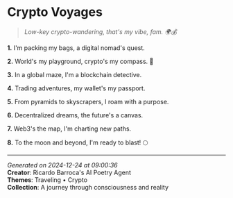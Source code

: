# Crypto Voyages

> *Low-key crypto-wandering, that's my vibe, fam. 🌍💰*

**1.** I'm packing my bags, a digital nomad's quest.


**2.** World's my playground, crypto's my compass. 🚀


**3.** In a global maze, I'm a blockchain detective.


**4.** Trading adventures, my wallet's my passport.


**5.** From pyramids to skyscrapers, I roam with a purpose.


**6.** Decentralized dreams, the future's a canvas.


**7.** Web3's the map, I'm charting new paths.


**8.** To the moon and beyond, I'm ready to blast! 🌕



---

*Generated on 2024-12-24 at 09:00:36*  
**Creator**: Ricardo Barroca's AI Poetry Agent  
**Themes**: Traveling • Crypto  
**Collection**: A journey through consciousness and reality